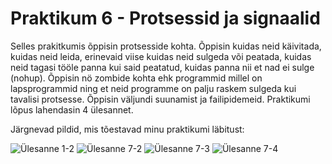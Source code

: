 # Praktikum 6 - Protsessid ja signaalid

Selles prakitkumis õppisin protsesside kohta. Õppisin kuidas neid käivitada, kuidas neid leida, erinevaid viise kuidas neid sulgeda või peatada, kuidas neid tagasi tööle panna kui said peatatud, kuidas panna nii et nad ei sulge (nohup). Õppisin nö zombide kohta ehk programmid millel on lapsprogrammid ning et neid programme on palju raskem sulgeda kui tavalisi protsesse. Õppisin väljundi suunamist ja failipidemeid. Praktikumi lõpus lahendasin 4 ülesannet.

Järgnevad pildid, mis tõestavad minu praktikumi läbitust:

![Ülesanne 1-2](https://github.com/HannesJaakson/opsys2023/assets/144902904/ee8c713e-db91-44f9-b645-bd9f9048213a)
![Ülesanne 7-2](https://github.com/HannesJaakson/opsys2023/assets/144902904/40313269-a20d-4e9a-8ff8-6d3aa631bf75)
![Ülesanne 7-3](https://github.com/HannesJaakson/opsys2023/assets/144902904/73aadab4-f7d8-4779-b789-549d3a51efc2)
![Ülesanne 7-4](https://github.com/HannesJaakson/opsys2023/assets/144902904/c3f5b0aa-fe7e-46e1-951b-9c03a582dbd5)
